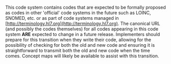 <!--- Text entered into this file will appear at the top of the profiles page before the Formal Views of the profile content. -->

This code system contains codes that are expected to be formally proposed as codes in other 'official' code systems in the future such as LOINC, SNOMED, etc. or as part of code systems managed in [http://terminology.hl7.org](http://terminology.hl7.org).  The canonical URL (and possibly the codes themselves) for all codes appearing in this code system **ARE** expected to change in a future release.  Implementers should prepare for this transition when they write their code, allowing for the possibility of checking for both the old and new code and ensuring it is straightforward to transmit both the old and new code when the time comes.  Concept maps will likely be available to assist with this transition.